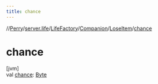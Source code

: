 ```yaml
---
title: chance
---
```

//[Perry](../../../../../index.html)/[server.life](../../../index.html)/[LifeFactory](../../index.html)/[Companion](../index.html)/[LoseItem](index.html)/[chance](chance.html)



# chance



[jvm]\
val [chance](chance.html): [Byte](https://kotlinlang.org/api/latest/jvm/stdlib/kotlin/-byte/index.html)




